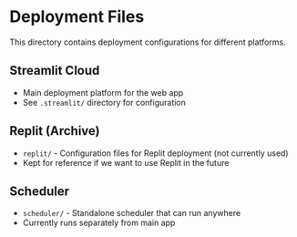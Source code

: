 # Deployment Files

This directory contains deployment configurations for different platforms.

## Streamlit Cloud
- Main deployment platform for the web app
- See `.streamlit/` directory for configuration

## Replit (Archive)
- `replit/` - Configuration files for Replit deployment (not currently used)
- Kept for reference if we want to use Replit in the future

## Scheduler
- `scheduler/` - Standalone scheduler that can run anywhere
- Currently runs separately from main app